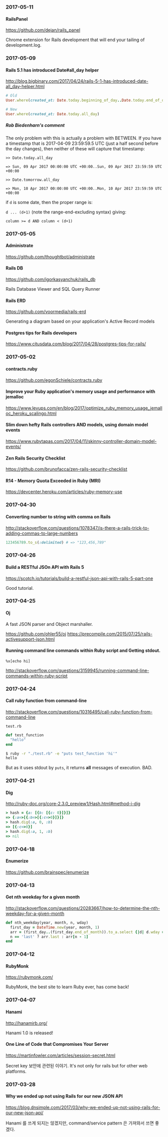 ### 2017-05-11

#### RailsPanel

https://github.com/dejan/rails_panel

Chrome extension for Rails development that will end your tailing of development.log.


### 2017-05-09

#### Rails 5.1 has introduced Date#all_day helper

http://blog.bigbinary.com/2017/04/24/rails-5-1-has-introduced-date-all_day-helper.html

```ruby
# Old
User.where(created_at: Date.today.beginning_of_day..Date.today.end_of_day)

# New
User.where(created_at: Date.today.all_day)
```

##### Rob Biedenharn's comment

The only problem with this is actually a problem with BETWEEN. If you have a timestamp that is 2017-04-09 23:59:59.5 UTC (just a half second before the day changes), then neither of these will capture that timestamp:

```
>> Date.today.all_day

=> Sun, 09 Apr 2017 00:00:00 UTC +00:00..Sun, 09 Apr 2017 23:59:59 UTC +00:00

>> Date.tomorrow.all_day

=> Mon, 10 Apr 2017 00:00:00 UTC +00:00..Mon, 10 Apr 2017 23:59:59 UTC +00:00
```

if `d` is some date, then the proper range is:

`d ... (d+1)` (note the range-end-excluding syntax) giving:

`column >= d AND column < (d+1)`


### 2017-05-05

#### Administrate

https://github.com/thoughtbot/administrate

#### Rails DB

https://github.com/igorkasyanchuk/rails_db

Rails Database Viewer and SQL Query Runner

#### Rails ERD

https://github.com/voormedia/rails-erd

Generating a diagram based on your application's Active Record models

#### Postgres tips for Rails developers

https://www.citusdata.com/blog/2017/04/28/postgres-tips-for-rails/


### 2017-05-02

#### contracts.ruby

https://github.com/egonSchiele/contracts.ruby

#### Improve your Ruby application's memory usage and performance with jemalloc

https://www.levups.com/en/blog/2017/optimize_ruby_memory_usage_jemalloc_heroku_scalingo.html

#### Slim down hefty Rails controllers AND models, using domain model events

https://www.rubytapas.com/2017/04/11/skinny-controller-domain-model-events/

#### Zen Rails Security Checklist

https://github.com/brunofacca/zen-rails-security-checklist

#### R14 - Memory Quota Exceeded in Ruby (MRI)

https://devcenter.heroku.com/articles/ruby-memory-use


### 2017-04-30

#### Converting number to string with comma on Rails

http://stackoverflow.com/questions/1078347/is-there-a-rails-trick-to-adding-commas-to-large-numbers

```ruby
123456789.to_s(:delimited) # => "123,456,789"
```


### 2017-04-26

#### Build a RESTful JSOn API with Rails 5

https://scotch.io/tutorials/build-a-restful-json-api-with-rails-5-part-one

Good tutorial.


### 2017-04-25

#### Oj

A fast JSON parser and Object marshaller.

https://github.com/ohler55/oj
https://precompile.com/2015/07/25/rails-activesupport-json.html

#### Running command line commands within Ruby script and Getting stdout.

`%x[echo hi]`

http://stackoverflow.com/questions/3159945/running-command-line-commands-within-ruby-script


### 2017-04-24

#### Call ruby function from command-line

http://stackoverflow.com/questions/10316495/call-ruby-function-from-command-line

`test.rb`
```ruby
def test_function
  "hello"
end
```

```bash
$ ruby -r "./test.rb" -e "puts test_function 'hi'"
hello
```

But as it uses stdout by `puts`, it returns **all** messages of execution. BAD.


### 2017-04-21

#### Dig

http://ruby-doc.org/core-2.3.0_preview1/Hash.html#method-i-dig

```ruby
> hash = {a: [{b: [{c: 0}]}]}
=> {:a=>[{:b=>[{:c=>0}]}]}
> hash.dig(:a, 0, :b)
=> [{:c=>0}]
> hash.dig(:a, 1, :b)
=> nil
```


### 2017-04-18

#### Enumerize

https://github.com/brainspec/enumerize


### 2017-04-13

#### Get nth weekday for a given month

http://stackoverflow.com/questions/20283667/how-to-determine-the-nth-weekday-for-a-given-month

```ruby
def nth_weekday(year, month, n, wday)
  first_day = DateTime.new(year, month, 1)
  arr = (first_day..(first_day.end_of_month)).to_a.select {|d| d.wday == wday }
  n == 'last' ? arr.last : arr[n - 1]
end
```


### 2017-04-12

#### RubyMonk

https://rubymonk.com/

RubyMonk, the best site to learn Ruby ever, has come back!


### 2017-04-07

#### Hanami

http://hanamirb.org/

Hanami 1.0 is released!

#### One Line of Code that Compromises Your Server

https://martinfowler.com/articles/session-secret.html

Secret key 보안에 관련된 이야기. It's not only for rails but for other web platforms.


### 2017-03-28

#### Why we ended up not using Rails for our new JSON API

https://blog.dnsimple.com/2017/03/why-we-ended-up-not-using-rails-for-our-new-json-api/

Hanami 를 쓰게 되지는 않겠지만, command/service pattern 은 가져와서 쓰면 좋겠다.
